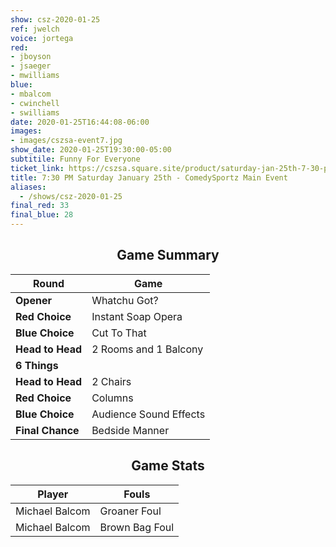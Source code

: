 ```yaml
---
show: csz-2020-01-25
ref: jwelch
voice: jortega
red:
- jboyson
- jsaeger
- mwilliams
blue:
- mbalcom
- cwinchell
- swilliams
date: 2020-01-25T16:44:08-06:00
images:
- images/cszsa-event7.jpg
show_date: 2020-01-25T19:30:00-05:00
subtitile: Funny For Everyone
ticket_link: https://cszsa.square.site/product/saturday-jan-25th-7-30-pm-comedysportz-main-event/159?cs=true
title: 7:30 PM Saturday January 25th - ComedySportz Main Event
aliases:
  - /shows/csz-2020-01-25
final_red: 33
final_blue: 28
---
```


<center>

## Game Summary

| **Round** | **Game** |
|--------------|------|
| **Opener**       |Whatchu Got?|
| **Red Choice**   |Instant Soap Opera|
| **Blue Choice**  |Cut To That|
| **Head to Head** |2 Rooms and 1 Balcony|
| **6 Things**   ||
| **Head to Head** |2 Chairs|
| **Red Choice**   |Columns|
| **Blue Choice**  |Audience Sound Effects|
| **Final Chance** |Bedside Manner|

## Game Stats

| **Player** | **Fouls** |
|--------|-------|
|Michael Balcom |Groaner Foul|
|Michael Balcom |Brown Bag Foul|
</center>
